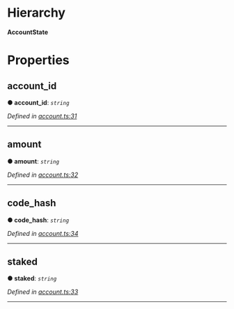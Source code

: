 

# Hierarchy

**AccountState**

# Properties

<a id="account_id"></a>

##  account_id

**● account_id**: *`string`*

*Defined in [account.ts:31](https://github.com/nearprotocol/nearlib/blob/c7aee6f/src.ts/account.ts#L31)*

___
<a id="amount"></a>

##  amount

**● amount**: *`string`*

*Defined in [account.ts:32](https://github.com/nearprotocol/nearlib/blob/c7aee6f/src.ts/account.ts#L32)*

___
<a id="code_hash"></a>

##  code_hash

**● code_hash**: *`string`*

*Defined in [account.ts:34](https://github.com/nearprotocol/nearlib/blob/c7aee6f/src.ts/account.ts#L34)*

___
<a id="staked"></a>

##  staked

**● staked**: *`string`*

*Defined in [account.ts:33](https://github.com/nearprotocol/nearlib/blob/c7aee6f/src.ts/account.ts#L33)*

___

